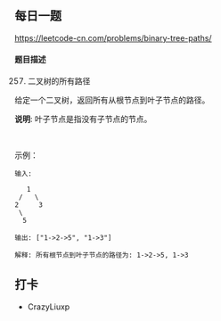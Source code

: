 ## 每日一题
https://leetcode-cn.com/problems/binary-tree-paths/

#### 题目描述
257. 二叉树的所有路径  



给定一个二叉树，返回所有从根节点到叶子节点的路径。

**说明**: 叶子节点是指没有子节点的节点。

 

示例：

```
输入:

   1
 /   \
2     3
 \
  5

输出: ["1->2->5", "1->3"]

解释: 所有根节点到叶子节点的路径为: 1->2->5, 1->3
```

## 打卡
- CrazyLiuxp
